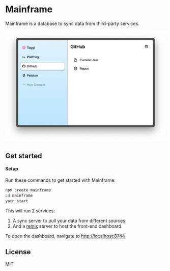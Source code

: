 # Mainframe

Mainframe is a database to sync data from third-party services.

<img width="832" alt="Mainframe Screenshot" src="./assets/Mainframe_Screenshot.png">

## Get started

#### Setup

Run these commands to get started with Mainframe:

```sh
npm create mainframe
cd mainframe
yarn start
```

This will run 2 services:

1. A sync server to pull your data from different sources
2. And a [remix](http://remix.run/) server to host the front-end dashboard

To open the dashboard, navigate to <http://localhost:8744>

## License

MIT
